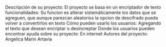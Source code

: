 Descripción de su proyecto: El proyecto se basa en un encriptador de texto
funcionalidades: Su funcion es alterar sistemáticamente los datos que se agreguen, que aunque parezcan aleatorios la opcion de descifrado pueda volver a convertirlos en texto
Cómo pueden usarlo los usuarios: Agregando el texto que desean encriptar o desincreptar
Donde los usuarios pueden encontrar ayuda sobre su proyecto: En internet
Autores del proyecto: Angelica Marin Artavia
